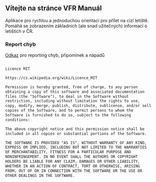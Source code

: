 ## Vítejte na stránce VFR Manuál

Aplikace pro rychlou a jednoduchou orientaci pro přílet na cizí letiště. Pomáhá se zobrazením základních (ale snad užitečných) informací o letištích v ČR.

### Report chyb
[Odkaz](https://github.com/CZlovek/vfrmanual/issues) pro reporting chyb, připomínek a nápadů 


```markdown

Licence MIT

https://cs.wikipedia.org/wiki/Licence_MIT

Permission is hereby granted, free of charge, to any person
obtaining a copy of this software and associated documentation
files (the "Software"), to deal in the Software without
restriction, including without limitation the rights to use,
copy, modify, merge, publish, distribute, sublicense, and/or sell
copies of the Software, and to permit persons to whom the
Software is furnished to do so, subject to the following
conditions:

The above copyright notice and this permission notice shall be
included in all copies or substantial portions of the Software.

THE SOFTWARE IS PROVIDED "AS IS", WITHOUT WARRANTY OF ANY KIND,
EXPRESS OR IMPLIED, INCLUDING BUT NOT LIMITED TO THE WARRANTIES
OF MERCHANTABILITY, FITNESS FOR A PARTICULAR PURPOSE AND
NONINFRINGEMENT. IN NO EVENT SHALL THE AUTHORS OR COPYRIGHT
HOLDERS BE LIABLE FOR ANY CLAIM, DAMAGES OR OTHER LIABILITY,
WHETHER IN AN ACTION OF CONTRACT, TORT OR OTHERWISE, ARISING
FROM, OUT OF OR IN CONNECTION WITH THE SOFTWARE OR THE USE OR
OTHER DEALINGS IN THE SOFTWARE.

```